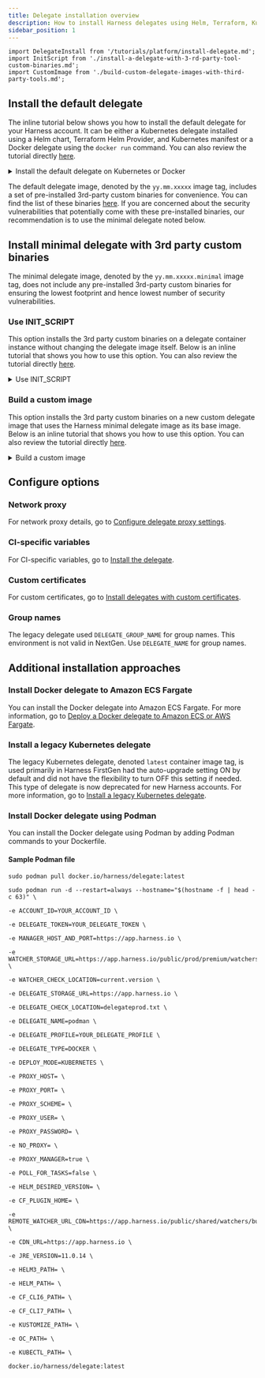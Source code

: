 ```yaml
---
title: Delegate installation overview
description: How to install Harness delegates using Helm, Terraform, Kubernetes, or Docker
sidebar_position: 1
---
```

```mdx-code-block
import DelegateInstall from '/tutorials/platform/install-delegate.md';
import InitScript from './install-a-delegate-with-3-rd-party-tool-custom-binaries.md';
import CustomImage from './build-custom-delegate-images-with-third-party-tools.md';
```

## Install the default delegate

The inline tutorial below shows you how to install the default delegate for your Harness account. It can be either a Kubernetes delegate installed using a Helm chart, Terraform Helm Provider, and Kubernetes manifest or a Docker delegate using the `docker run` command. You can also review the tutorial directly [here](/tutorials/platform/install-delegate).

<details>
<summary>Install the default delegate on Kubernetes or Docker</summary>
<DelegateInstall />
</details>


The default delegate image, denoted by the `yy.mm.xxxxx` image tag, includes a set of pre-installed 3rd-party custom binaries for convenience. You can find the list of these binaries [here](/docs/platform/Delegates/delegate-concepts/delegate-image-types#third-party-tools-included-in-the-delegate-image-type). If you are concerned about the security vulnerabilities that potentially come with these pre-installed binaries, our recommendation is to use the minimal delegate noted below.

## Install minimal delegate with 3rd party custom binaries

The minimal delegate image, denoted by the `yy.mm.xxxxx.minimal` image tag, does not include any pre-installed 3rd-party custom binaries for ensuring the lowest footprint and hence lowest number of security vulnerabilities.

### Use INIT_SCRIPT

This option installs the 3rd party custom binaries on a delegate container instance without changing the delegate image itself. Below is an inline tutorial that shows you how to use this option. You can also review the tutorial directly [here](/docs/platform/2_Delegates/install-delegates/install-a-delegate-with-3-rd-party-tool-custom-binaries.md).

<details>
<summary>Use INIT_SCRIPT</summary>
<InitScript />
</details>

### Build a custom image

This option installs the 3rd party custom binaries on a new custom delegate image that uses the Harness minimal delegate image as its base image. Below is an inline tutorial that shows you how to use this option. You can also review the tutorial directly [here](/docs/platform/2_Delegates/install-delegates/build-custom-delegate-images-with-third-party-tools.md).

<details>
<summary>Build a custom image</summary>
<CustomImage />
</details>

## Configure options

### Network proxy

For network proxy details, go to [Configure delegate proxy settings](/docs/platform/2_Delegates/manage-delegates/configure-delegate-proxy-settings.md).

### CI-specific variables

For CI-specific variables, go to [Install the delegate](/docs/continuous-integration/use-ci/set-up-build-infrastructure/define-a-docker-build-infrastructure#install-the-delegate).

### Custom certificates

For custom certificates, go to [Install delegates with custom certificates](/docs/platform/2_Delegates/secure-delegates/install-delegates-with-custom-certs.md).

### Group names

The legacy delegate used `DELEGATE_GROUP_NAME` for group names. This environment is not valid in NextGen. Use `DELEGATE_NAME` for group names. 

## Additional installation approaches

### Install Docker delegate to Amazon ECS Fargate

You can install the Docker delegate into Amazon ECS Fargate. For more information, go to [Deploy a Docker delegate to Amazon ECS or AWS Fargate](/docs/platform/2_Delegates/install-delegates/docker-delegate-to-ecs-fargate.md).

### Install a legacy Kubernetes delegate

The legacy Kubernetes delegate, denoted `latest` container image tag, is used primarily in Harness FirstGen had the auto-upgrade setting ON by default and did not have the flexibility to turn OFF this setting if needed. This type of delegate is now deprecated for new Harness accounts. For more information, go to [Install a legacy Kubernetes delegate](/docs/platform/2_Delegates/install-delegates/install-a-kubernetes-delegate.md).

### Install Docker delegate using Podman

You can install the Docker delegate using Podman by adding Podman commands to your Dockerfile.

#### Sample Podman file

```
sudo podman pull docker.io/harness/delegate:latest

sudo podman run -d --restart=always --hostname="$(hostname -f | head -c 63)" \

-e ACCOUNT_ID=YOUR_ACCOUNT_ID \

-e DELEGATE_TOKEN=YOUR_DELEGATE_TOKEN \

-e MANAGER_HOST_AND_PORT=https://app.harness.io \

-e WATCHER_STORAGE_URL=https://app.harness.io/public/prod/premium/watchers \

-e WATCHER_CHECK_LOCATION=current.version \

-e DELEGATE_STORAGE_URL=https://app.harness.io \

-e DELEGATE_CHECK_LOCATION=delegateprod.txt \

-e DELEGATE_NAME=podman \

-e DELEGATE_PROFILE=YOUR_DELEGATE_PROFILE \

-e DELEGATE_TYPE=DOCKER \

-e DEPLOY_MODE=KUBERNETES \

-e PROXY_HOST= \

-e PROXY_PORT= \

-e PROXY_SCHEME= \

-e PROXY_USER= \

-e PROXY_PASSWORD= \

-e NO_PROXY= \

-e PROXY_MANAGER=true \

-e POLL_FOR_TASKS=false \

-e HELM_DESIRED_VERSION= \

-e CF_PLUGIN_HOME= \

-e REMOTE_WATCHER_URL_CDN=https://app.harness.io/public/shared/watchers/builds \

-e CDN_URL=https://app.harness.io \

-e JRE_VERSION=11.0.14 \

-e HELM3_PATH= \

-e HELM_PATH= \

-e CF_CLI6_PATH= \

-e CF_CLI7_PATH= \

-e KUSTOMIZE_PATH= \

-e OC_PATH= \

-e KUBECTL_PATH= \

docker.io/harness/delegate:latest
```
